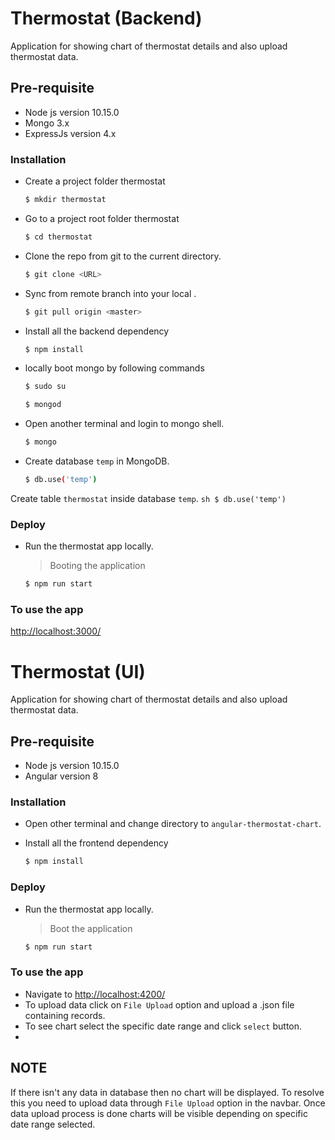 # Thermostat (Backend)
Application for showing chart of thermostat details and also upload thermostat data.

## Pre-requisite

  - Node js version 10.15.0
  - Mongo 3.x
  - ExpressJs version 4.x


### Installation 

- Create a project folder thermostat
    ```sh
    $ mkdir thermostat
    ```

- Go to a project root folder thermostat
    ```sh
    $ cd thermostat
    ```

- Clone the repo from git to the current directory.
    ```sh
    $ git clone <URL>
    ```
- Sync from remote branch into your local .
    ```sh
    $ git pull origin <master>
    ```
- Install all the backend dependency
    ```sh
    $ npm install
    ```
- locally boot mongo by following commands
    ```sh
    $ sudo su
    ```
    ```sh
    $ mongod
    ```
- Open another terminal and login to mongo shell.
    ```sh
    $ mongo
    ```
- Create database `temp` in MongoDB.
    ```sh
    $ db.use('temp')
    ```
Create table `thermostat` inside database  `temp`.
    ```sh
    $ db.use('temp')
    ```
    
### Deploy
- Run the thermostat app locally.

    >Booting the application

    ```sh
    $ npm run start
    ```

### To use the app
[http://localhost:3000/](http://localhost:3000/)

# Thermostat (UI)
Application for showing chart of thermostat details and also upload thermostat data.

## Pre-requisite

  - Node js version 10.15.0
  - Angular version 8

### Installation

- Open other terminal and change directory to `angular-thermostat-chart`.

- Install all the frontend dependency
    ```sh
    $ npm install
    ```
    
### Deploy
- Run the thermostat app locally.

    >Boot the application

    ```sh
    $ npm run start
    ```
    

### To use the app
- Navigate to [http://localhost:4200/](http://localhost:4200/)
- To upload data click on `File Upload` option and upload a .json file containing records.
- To see chart select the specific date range and click `select` button.
- 
## NOTE
If there isn't any data in database then no chart will be displayed. To resolve this you need to upload data through `File Upload` option in the navbar. Once data upload process is done charts will be visible depending on specific date range selected.
